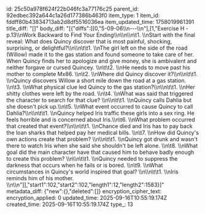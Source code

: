 id: 25c50a978f624f22b046fc3a77176c25
parent_id: 92edbec392a644c1a26d177386b463f0
item_type: 1
item_id: fddff80b43834713ab2d8df5516036ea
item_updated_time: 1758019961391
title_diff: "[]"
body_diff: "[{\"diffs\":[[0,\"5-09-06\\\n---\\\n\"],[1,\"Exercise H - p.13\\\nWork Backward to Find Your Ending\\\n\\\n\\\n\\t1. \\\nStart with the final reveal: What does Quincy discover that is most painful, shocking, surprising, or delightful?\\\n\\\n\\t\\t1. \\\nThe girl left on the side of the road (Willow) made it to the gas station and found someone to take care of her. When Quincy finds her to apologize and give money, she is ambivalent and neither forgave or cursed Quincey. \\\n\\t\\t2. \\\nHe needs to move past his mother to complete Mx86. \\\n\\t2. \\\nWhere did Quincy discover it?\\\n\\\n\\t\\t1. \\\nQuincy discovers Willow a short mile down the road at a gas station. \\\n\\t3. \\\nWhat physical clue led Quincy to the gas station?\\\n\\\n\\t\\t1. \\\nHer shitty clothes were left by the road. \\\n\\t4. \\\nWhat was said that triggered the character to search for that clue? \\\n\\\n\\t\\t1. \\\nQuincy calls Dahlia but she doesn't pick up.\\\n\\t5. \\\nWhat event occurred to cause Quincy to call Dahlia?\\\n\\\n\\t\\t1. \\\nQuincy helped Iris traffic these girls into a sex ring. He feels horrible and is concerned about Iris.\\\n\\t6. \\\nWhat problem occurred that created that event?\\\n\\\n\\t\\t1. \\\nChance died and Iris has to pay back the loan sharks that helped pay her medical bills. \\\n\\t7. \\\nHow did Quincy's own actions create that problem? \\\n\\\n\\t\\t1. \\\nQuincy got drunk and wasn't there to watch Iris when she said she shouldn't be left alone. \\\n\\t8. \\\nWhat goal did the main character have that caused him to behave badly enough to create this problem? \\\n\\\n\\t\\t1. \\\nQuincy needed to suppress the darkness that occurs when he fails or is bored.  \\\n\\t9. \\\nWhat circumstances in Quincy's world inspired that goal? \\\n\\\n\\t\\t1. \\\nIris reminds him of his mother. \\\n\\\n\"]],\"start1\":102,\"start2\":102,\"length1\":12,\"length2\":1583}]"
metadata_diff: {"new":{},"deleted":[]}
encryption_cipher_text: 
encryption_applied: 0
updated_time: 2025-09-16T10:55:19.174Z
created_time: 2025-09-16T10:55:19.174Z
type_: 13